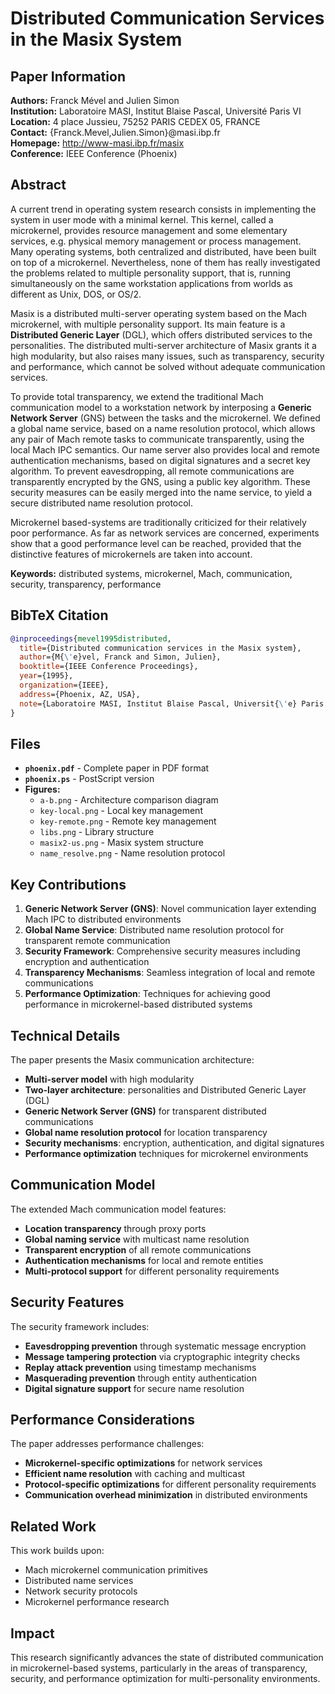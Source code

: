 # Distributed Communication Services in the Masix System

## Paper Information

**Authors:** Franck Mével and Julien Simon  
**Institution:** Laboratoire MASI, Institut Blaise Pascal, Université Paris VI  
**Location:** 4 place Jussieu, 75252 PARIS CEDEX 05, FRANCE  
**Contact:** {Franck.Mevel,Julien.Simon}@masi.ibp.fr  
**Homepage:** http://www-masi.ibp.fr/masix  
**Conference:** IEEE Conference (Phoenix)

## Abstract

A current trend in operating system research consists in implementing the system in user mode with a minimal kernel. This kernel, called a microkernel, provides resource management and some elementary services, e.g. physical memory management or process management. Many operating systems, both centralized and distributed, have been built on top of a microkernel. Nevertheless, none of them has really investigated the problems related to multiple personality support, that is, running simultaneously on the same workstation applications from worlds as different as Unix, DOS, or OS/2.

Masix is a distributed multi-server operating system based on the Mach microkernel, with multiple personality support. Its main feature is a **Distributed Generic Layer** (DGL), which offers distributed services to the personalities. The distributed multi-server architecture of Masix grants it a high modularity, but also raises many issues, such as transparency, security and performance, which cannot be solved without adequate communication services.

To provide total transparency, we extend the traditional Mach communication model to a workstation network by interposing a **Generic Network Server** (GNS) between the tasks and the microkernel. We defined a global name service, based on a name resolution protocol, which allows any pair of Mach remote tasks to communicate transparently, using the local Mach IPC semantics. Our name server also provides local and remote authentication mechanisms, based on digital signatures and a secret key algorithm. To prevent eavesdropping, all remote communications are transparently encrypted by the GNS, using a public key algorithm. These security measures can be easily merged into the name service, to yield a secure distributed name resolution protocol.

Microkernel based-systems are traditionally criticized for their relatively poor performance. As far as network services are concerned, experiments show that a good performance level can be reached, provided that the distinctive features of microkernels are taken into account.

**Keywords:** distributed systems, microkernel, Mach, communication, security, transparency, performance

## BibTeX Citation

```bibtex
@inproceedings{mevel1995distributed,
  title={Distributed communication services in the Masix system},
  author={M{\'e}vel, Franck and Simon, Julien},
  booktitle={IEEE Conference Proceedings},
  year={1995},
  organization={IEEE},
  address={Phoenix, AZ, USA},
  note={Laboratoire MASI, Institut Blaise Pascal, Universit{\'e} Paris VI}
}
```

## Files

- **`phoenix.pdf`** - Complete paper in PDF format
- **`phoenix.ps`** - PostScript version
- **Figures:**
  - `a-b.png` - Architecture comparison diagram
  - `key-local.png` - Local key management
  - `key-remote.png` - Remote key management
  - `libs.png` - Library structure
  - `masix2-us.png` - Masix system structure
  - `name_resolve.png` - Name resolution protocol

## Key Contributions

1. **Generic Network Server (GNS)**: Novel communication layer extending Mach IPC to distributed environments
2. **Global Name Service**: Distributed name resolution protocol for transparent remote communication
3. **Security Framework**: Comprehensive security measures including encryption and authentication
4. **Transparency Mechanisms**: Seamless integration of local and remote communications
5. **Performance Optimization**: Techniques for achieving good performance in microkernel-based distributed systems

## Technical Details

The paper presents the Masix communication architecture:

- **Multi-server model** with high modularity
- **Two-layer architecture**: personalities and Distributed Generic Layer (DGL)
- **Generic Network Server (GNS)** for transparent distributed communications
- **Global name resolution protocol** for location transparency
- **Security mechanisms**: encryption, authentication, and digital signatures
- **Performance optimization** techniques for microkernel environments

## Communication Model

The extended Mach communication model features:

- **Location transparency** through proxy ports
- **Global naming service** with multicast name resolution
- **Transparent encryption** of all remote communications
- **Authentication mechanisms** for local and remote entities
- **Multi-protocol support** for different personality requirements

## Security Features

The security framework includes:

- **Eavesdropping prevention** through systematic message encryption
- **Message tampering protection** via cryptographic integrity checks
- **Replay attack prevention** using timestamp mechanisms
- **Masquerading prevention** through entity authentication
- **Digital signature support** for secure name resolution

## Performance Considerations

The paper addresses performance challenges:

- **Microkernel-specific optimizations** for network services
- **Efficient name resolution** with caching and multicast
- **Protocol-specific optimizations** for different personality requirements
- **Communication overhead minimization** in distributed environments

## Related Work

This work builds upon:
- Mach microkernel communication primitives
- Distributed name services
- Network security protocols
- Microkernel performance research

## Impact

This research significantly advances the state of distributed communication in microkernel-based systems, particularly in the areas of transparency, security, and performance optimization for multi-personality environments. 